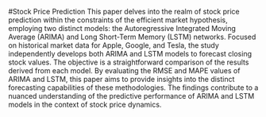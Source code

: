 #Stock Price Prediction
This paper delves into the realm of stock price prediction within the constraints of the efficient market hypothesis, employing two distinct models: the Autoregressive Integrated Moving Average (ARIMA) and Long Short-Term Memory (LSTM) networks. Focused on historical market data for Apple, Google, and Tesla, the study independently develops both ARIMA and LSTM models to forecast closing stock values. The objective is a straightforward comparison of the results derived from each model. By evaluating the RMSE and MAPE values of ARIMA and LSTM, this paper aims to provide insights into the distinct forecasting capabilities of these methodologies. The findings contribute to a nuanced understanding of the predictive performance of ARIMA and LSTM models in the context of stock price dynamics.

